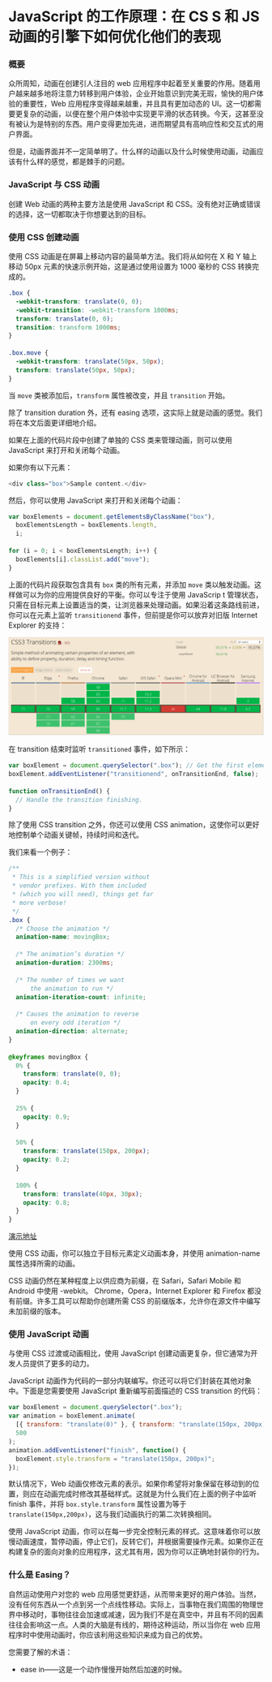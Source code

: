 # JavaScript 的工作原理：在 CS S 和 JS 动画的引擎下如何优化他们的表现

### 概要

众所周知，动画在创建引人注目的 web 应用程序中起着至关重要的作用。随着用户越来越多地将注意力转移到用户体验，企业开始意识到完美无瑕，愉快的用户体验的重要性，Web 应用程序变得越来越重，并且具有更加动态的 UI。这一切都需要更复杂的动画，以便在整个用户体验中实现更平滑的状态转换。今天，这甚至没有被认为是特别的东西。用户变得更加先进，进而期望具有高响应性和交互式的用户界面。

但是，动画界面并不一定简单明了。什么样的动画以及什么时候使用动画，动画应该有什么样的感觉，都是棘手的问题。

### JavaScript 与 CSS 动画

创建 Web 动画的两种主要方法是使用 JavaScript 和 CSS。没有绝对正确或错误的选择，这一切都取决于你想要达到的目标。

### 使用 CSS 创建动画

使用 CSS 动画是在屏幕上移动内容的最简单方法。我们将从如何在 X 和 Y 轴上移动 50px 元素的快速示例开始，这是通过使用设置为 1000 毫秒的 CSS 转换完成的。

```css
.box {
  -webkit-transform: translate(0, 0);
  -webkit-transition: -webkit-transform 1000ms;
  transform: translate(0, 0);
  transition: transform 1000ms;
}

.box.move {
  -webkit-transform: translate(50px, 50px);
  transform: translate(50px, 50px);
}
```

当 `move` 类被添加后，`transform` 属性被改变，并且 `transition` 开始。

除了 transition duration 外，还有 easing 选项，这实际上就是动画的感觉。我们将在本文后面更详细地介绍。

如果在上面的代码片段中创建了单独的 CSS 类来管理动画，则可以使用 JavaScript 来打开和关闭每个动画。

如果你有以下元素：

```js
<div class="box">Sample content.</div>
```

然后，你可以使用 JavaScript 来打开和关闭每个动画：

```js
var boxElements = document.getElementsByClassName("box"),
  boxElementsLength = boxElements.length,
  i;

for (i = 0; i < boxElementsLength; i++) {
  boxElements[i].classList.add("move");
}
```

上面的代码片段获取包含具有 `box` 类的所有元素，并添加 `move` 类以触发动画。这样做可以为你的应用提供良好的平衡。你可以专注于使用 JavaScrip t 管理状态，只需在目标元素上设置适当的类，让浏览器来处理动画。如果沿着这条路线前进，你可以在元素上监听 `transitionend` 事件，但前提是你可以放弃对旧版 Internet Explorer 的支持：

![image](./images/p1.png)

在 transition 结束时监听 `transitioned` 事件，如下所示：

```js
var boxElement = document.querySelector(".box"); // Get the first element which has the box class.
boxElement.addEventListener("transitionend", onTransitionEnd, false);

function onTransitionEnd() {
  // Handle the transition finishing.
}
```

除了使用 CSS transition 之外，你还可以使用 CSS animation，这使你可以更好地控制单个动画关键帧，持续时间和迭代。

我们来看一个例子：

```css
/**
 * This is a simplified version without
 * vendor prefixes. With them included
 * (which you will need), things get far
 * more verbose!
 */
.box {
  /* Choose the animation */
  animation-name: movingBox;

  /* The animation’s duration */
  animation-duration: 2300ms;

  /* The number of times we want
      the animation to run */
  animation-iteration-count: infinite;

  /* Causes the animation to reverse
      on every odd iteration */
  animation-direction: alternate;
}

@keyframes movingBox {
  0% {
    transform: translate(0, 0);
    opacity: 0.4;
  }

  25% {
    opacity: 0.9;
  }

  50% {
    transform: translate(150px, 200px);
    opacity: 0.2;
  }

  100% {
    transform: translate(40px, 30px);
    opacity: 0.8;
  }
}
```

[演示地址](https://sessionstack.github.io/blog/demos/keyframes/)

使用 CSS 动画，你可以独立于目标元素定义动画本身，并使用 animation-name 属性选择所需的动画。

CSS 动画仍然在某种程度上以供应商为前缀，在 Safari，Safari Mobile 和 Android 中使用 -webkit。 Chrome，Opera，Internet Explorer 和 Firefox 都没有前缀。许多工具可以帮助你创建所需 CSS 的前缀版本，允许你在源文件中编写未加前缀的版本。

### 使用 JavaScript 动画

与使用 CSS 过渡或动画相比，使用 JavaScript 创建动画更复杂，但它通常为开发人员提供了更多的动力。

JavaScript 动画作为代码的一部分内联编写。你还可以将它们封装在其他对象中。下面是您需要使用 JavaScript 重新编写前面描述的 CSS transition 的代码：

```js
var boxElement = document.querySelector(".box");
var animation = boxElement.animate(
  [{ transform: "translate(0)" }, { transform: "translate(150px, 200px)" }],
  500
);
animation.addEventListener("finish", function() {
  boxElement.style.transform = "translate(150px, 200px)";
});
```

默认情况下，Web 动画仅修改元素的表示。如果你希望将对象保留在移动到的位置，则应在动画完成时修改其基础样式。这就是为什么我们在上面的例子中监听 finish 事件，并将 `box.style.transform` 属性设置为等于 `translate(150px,200px)`，这与我们动画执行的第二次转换相同。

使用 JavaScript 动画，你可以在每一步完全控制元素的样式。这意味着你可以放慢动画速度，暂停动画，停止它们，反转它们，并根据需要操作元素。如果你正在构建复杂的面向对象的应用程序，这尤其有用，因为你可以正确地封装你的行为。

### 什么是 Easing？

自然运动使用户对您的 web 应用感觉更舒适，从而带来更好的用户体验。当然，没有任何东西从一个点到另一个点线性移动。实际上，当事物在我们周围的物理世界中移动时，事物往往会加速或减速，因为我们不是在真空中，并且有不同的因素往往会影响这一点。人类的大脑是有线的，期待这种运动，所以当你在 web 应用程序时中使用动画时，你应该利用这些知识来成为自己的优势。

您需要了解的术语：

* ease in——这是一个动作慢慢开始然后加速的时候。

